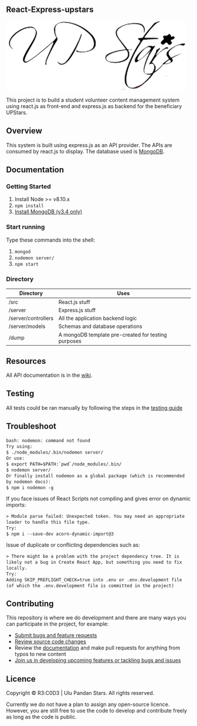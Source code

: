 ## React-Express-upstars
![UPStars](src/components/Misc/logo.png "UPStars Project")

This project is to build a student volunteer content management system using react.js as front-end and express.js as backend for the beneficiary UPStars.

## Overview
This system is built using express.js as an API provider. The APIs are consumed by react.js to display. The database used is [MongoDB](https://www.mongodb.com/).

## Documentation
### Getting Started
1. Install Node >= v8.10.x
2. `npm install`
3. [Install MongoDB (v3.4 only)](https://docs.mongodb.com/manual/administration/install-community/)

### Start running
Type these commands into the shell:

1. `mongod`
2. `nodemon server/`
3. `npm start`

### Directory

|Directory        |    Uses   |
|------------|---------------------|
|/src               |React.js stuff   |
|/server            |Express.js stuff |
|/server/controllers|All the application backend logic |
|/server/models     |Schemas and database operations |
|/dump              |A mongoDB template pre-created for testing purposes |


## Resources

All API documentation is in the [wiki](https://github.com/rootkie/react-express-js-upstars/wiki).

## Testing

All tests could be ran manually by following the steps in the [testing guide](https://github.com/rootkie/react-express-js-upstars/wiki/Testing-Guide)

## Troubleshoot
```
bash: nodemon: command not found
Try using:
$ ./node_modules/.bin/nodemon server/
Or use:
$ export PATH=$PATH:`pwd`/node_modules/.bin/
$ nodemon server/
Or finally install nodemon as a global package (which is recommended by nodemon docs):
$ npm i nodemon -g
```

If you face issues of React Scripts not compiling and gives error on dynamic imports:
```
> Module parse failed: Unexpected token. You may need an appropriate loader to handle this file type.
Try:
$ npm i --save-dev acorn-dynamic-import@3
```

Issue of duplicate or conflicting dependencies such as:
```
> There might be a problem with the project dependency tree. It is likely not a bug in Create React App, but something you need to fix locally.
Try:
Adding SKIP_PREFLIGHT_CHECK=true into .env or .env.development file (of which the .env.development file is committed in the project)
```

## Contributing

This repository is where we do development and there are many ways you can participate in the project, for example:

* [Submit bugs and feature requests](https://github.com/rootkie/react-express-js-upstars/issues)
* [Review source code changes](https://github.com/rootkie/react-express-js-upstars/pulls)
* Review the [documentation](https://github.com/rootkie/react-express-js-upstars/wiki) and make pull requests for anything from typos to new content
* [Join us in developing upcoming features or tackling bugs and issues](https://github.com/rootkie/react-express-js-upstars/projects)

## Licence

Copyright &copy; R3:C0D3 | Ulu Pandan Stars. All rights reserved.

Currently we do not have a plan to assign any open-source licence. However, you are still free to use the code to
develop and contribute freely as long as the code is public. 

